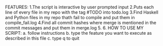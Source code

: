 FEATURES:
1.The script is interactive by user prompted input
2.Puts each line of every file in my repo with the tag #TODO into todo.log
3.Find Haskell and Python files in my repo thath fail to compile and put them in compile_fail.log
4.Find all commit hashes where merge is mentioned in the commit messages and put them in merge.log
5.
6.
HOW TO USE MY SCRIPT:
a. follow instructions
b. type the feature you want to execute as described in this file
c. type q to quit

